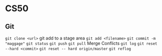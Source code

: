 # CS50

## Git

`git clone <url>` git add to a stage area
`git add <filename>`
`git commit -m "maggage"`
`git status`
`git push`
`git pull`
Merge Conflicts
`git log`
`git reset --hard <commit>`
`git reset -- hard origin/master`
`git reflog`
